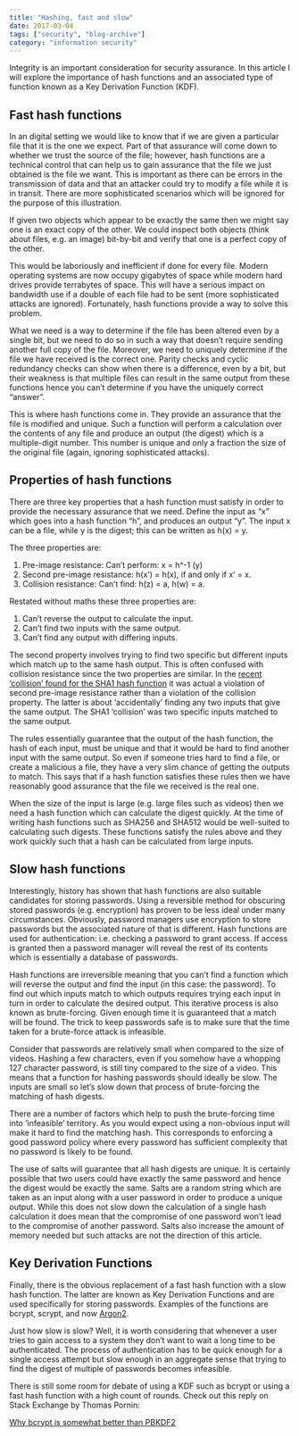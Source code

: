 ```yaml
---
title: "Hashing, fast and slow"
date: 2017-03-04
tags: ["security", "blog-archive"]
category: "information security"
---
```


Integrity is an important consideration for security assurance. In this article I will explore the importance of hash functions and an associated type of function known as a Key Derivation Function (KDF).

## Fast hash functions

In an digital setting we would like to know that if we are given a particular file that it is the one we expect. Part of that assurance will come down to whether we trust the source of the file; however, hash functions are a technical control that can help us to gain assurance that the file we just obtained is the file we want. This is important as there can be errors in the transmission of data and that an attacker could try to modify a file while it is in transit. There are more sophisticated scenarios which will be ignored for the purpose of this illustration.

If given two objects which appear to be exactly the same then we might say one is an exact copy of the other. We could inspect both objects (think about files, e.g. an image) bit-by-bit and verify that one is a perfect copy of the other.

This would be laboriously and inefficient if done for every file. Modern operating systems are now occupy gigabytes of space while modern hard drives provide terrabytes of space. This will have a serious impact on bandwidth use if a double of each file had to be sent (more sophisticated attacks are ignored). Fortunately, hash functions provide a way to solve this problem.

What we need is a way to determine if the file has been altered even by a single bit, but we need to do so in such a way that doesn’t require sending another full copy of the file. Moreover, we need to uniquely determine if the file we have received is the correct one. Parity checks and cyclic redundancy checks can show when there is a difference, even by a bit, but their weakness is that multiple files can result in the same output from these functions hence you can’t determine if you have the uniquely correct “answer”.

This is where hash functions come in. They provide an assurance that the file is modified and unique. Such a function will perform a calculation over the contents of any file and produce an output (the digest) which is a multiple-digit number. This number is unique and only a fraction the size of the original file (again, ignoring sophisticated attacks).

## Properties of hash functions

There are three key properties that a hash function must satisfy in order to provide the necessary assurance that we need. Define the input as “x” which goes into a hash function “h”, and produces an output “y”. The input x can be a file, while y is the digest; this can be written as h(x) = y.

The three properties are:

1.  Pre-image resistance: Can’t perform: x = h^-1 (y)
2.  Second pre-image resistance: h(x’) = h(x), if and only if x’ = x.
3.  Collision resistance: Can’t find: h(z) = a, h(w) = a.

Restated without maths these three properties are:

1.  Can’t reverse the output to calculate the input.
2.  Can’t find two inputs with the same output.
3.  Can’t find any output with differing inputs.

The second property involves trying to find two specific but different inputs which match up to the same hash output. This is often confused with collision resistance since the two properties are similar. In the [recent ‘collision’ found for the SHA1 hash function](https://security.googleblog.com/2017/02/announcing-first-sha1-collision.html) it was actual a violation of second pre-image resistance rather than a violation of the collision property. The latter is about ‘accidentally’ finding any two inputs that give the same output. The SHA1 ‘collision’ was two specific inputs matched to the same output.

The rules essentially guarantee that the output of the hash function, the hash of each input, must be unique and that it would be hard to find another input with the same output. So even if someone tries hard to find a file, or create a malicious a file, they have a very slim chance of getting the outputs to match. This says that if a hash function satisfies these rules then we have reasonably good assurance that the file we received is the real one.

When the size of the input is large (e.g. large files such as videos) then we need a hash function which can calculate the digest quickly. At the time of writing hash functions such as SHA256 and SHA512 would be well-suited to calculating such digests. These functions satisfy the rules above and they work quickly such that a hash can be calculated from large inputs.

## Slow hash functions

Interestingly, history has shown that hash functions are also suitable candidates for storing passwords. Using a reversible method for obscuring stored passwords (e.g. encryption) has proven to be less ideal under many circumstances. Obviously, password managers use encryption to store passwords but the associated nature of that is different. Hash functions are used for authentication: i.e. checking a password to grant access. If access is granted then a password manager will reveal the rest of its contents which is essentially a database of passwords.

Hash functions are irreversible meaning that you can’t find a function which will reverse the output and find the input (in this case: the password). To find out which inputs match to which outputs requires trying each input in turn in order to calculate the desired output. This iterative process is also known as brute-forcing. Given enough time it is guaranteed that a match will be found. The trick to keep passwords safe is to make sure that the time taken for a brute-force attack is infeasible.

Consider that passwords are relatively small when compared to the size of videos. Hashing a few characters, even if you somehow have a whopping 127 character password, is still tiny compared to the size of a video. This means that a function for hashing passwords should ideally be slow. The inputs are small so let’s slow down that process of brute-forcing the matching of hash digests.

There are a number of factors which help to push the brute-forcing time into ‘infeasible’ territory. As you would expect using a non-obvious input will make it hard to find the matching hash. This corresponds to enforcing a good password policy where every password has sufficient complexity that no password is likely to be found.

The use of salts will guarantee that all hash digests are unique. It is certainly possible that two users could have exactly the same password and hence the digest would be exactly the same. Salts are a random string which are taken as an input along with a user password in order to produce a unique output. While this does not slow down the calculation of a single hash calculation it does mean that the compromise of one password won’t lead to the compromise of another password. Salts also increase the amount of memory needed but such attacks are not the direction of this article.

## Key Derivation Functions

Finally, there is the obvious replacement of a fast hash function with a slow hash function. The latter are known as Key Derivation Functions and are used specifically for storing passwords. Examples of the functions are bcrypt, scrypt, and now [Argon2](https://en.wikipedia.org/wiki/Argon2).

Just how slow is slow? Well, it is worth considering that whenever a user tries to gain access to a system they don’t want to wait a long time to be authenticated. The process of authentication has to be quick enough for a single access attempt but slow enough in an aggregate sense that trying to find the digest of multiple of passwords becomes infeasible.

There is still some room for debate of using a KDF such as bcrypt or using a fast hash function with a high count of rounds. Check out this reply on Stack Exchange by Thomas Pornin:

[Why bcrypt is somewhat better than PBKDF2](https://security.stackexchange.com/questions/4781/do-any-security-experts-recommend-bcrypt-for-password-storage)
